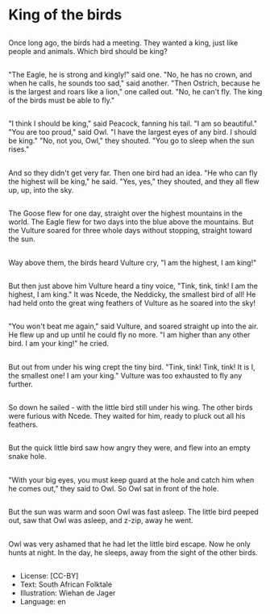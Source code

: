 # King of the birds

##
Once long ago, the birds had a meeting. They wanted a king, just like people and animals. Which bird should be king?

##
"The Eagle, he is strong and kingly!" said one. "No, he has no crown, and when he calls, he sounds too sad," said another. "Then Ostrich, because he is the largest and roars like a lion," one called out. "No, he can't fly. The king of the birds must be able to fly."

##
"I think I should be king," said Peacock, fanning his tail. "I am so beautiful." "You are too proud," said Owl. "I have the largest eyes of any bird. I should be king." "No, not you, Owl," they shouted. "You go to sleep when the sun rises."

##
And so they didn't get very far. Then one bird had an idea. "He who can fly the highest will be king," he said. "Yes, yes," they shouted, and they all flew up, up, into the sky.

##
The Goose flew for one day, straight over the highest mountains in the world. The Eagle flew for two days into the blue above the mountains. But the Vulture soared for three whole days without stopping, straight toward the sun.

##
Way above them, the birds heard Vulture cry, "I am the highest, I am king!"

##
But then just above him Vulture heard a tiny voice, "Tink, tink, tink! I am the highest, I am king." It was Ncede, the Neddicky, the smallest bird of all! He had held onto the great wing feathers of Vulture as he soared into the sky!

##
"You won't beat me again," said Vulture, and soared straight up into the air. He flew up and up until he could fly no more. "I am higher than any other bird. I am your king!" he cried.

##
But out from under his wing crept the tiny bird. "Tink, tink! Tink, tink! It is I, the smallest one! I am your king." Vulture was too exhausted to fly any further.

##
So down he sailed - with the little bird still under his wing. The other birds were furious with Ncede. They waited for him, ready to pluck out all his feathers.

##
But the quick little bird saw how angry they were, and flew into an empty snake hole.

##
"With your big eyes, you must keep guard at the hole and catch him when he comes out," they said to Owl. So Owl sat in front of the hole.

##
But the sun was warm and soon Owl was fast asleep. The little bird peeped out, saw that Owl was asleep, and z-zip, away he went.

##
Owl was very ashamed that he had let the little bird escape. Now he only hunts at night. In the day, he sleeps, away from the sight of the other birds.

##
* License: [CC-BY]
* Text: South African Folktale
* Illustration: Wiehan de Jager
* Language: en

